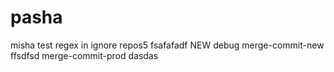 # pasha
misha test regex in ignore repos5
fsafafadf
NEW
debug
merge-commit-new
ffsdfsd
merge-commit-prod
dasdas